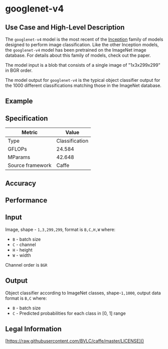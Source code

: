 # googlenet-v4

## Use Case and High-Level Description

The `googlenet-v4` model is the most recent of the [Inception](https://arxiv.org/pdf/1602.07261.pdf) family of models designed to perform image classification. Like the other Inception models, the `googlenet-v4` model has been pretrained on the ImageNet image database. For details about this family of models, check out the paper.

The model input is a blob that consists of a single image of "1x3x299x299" in BGR order.

The model output for `googlenet-v4` is the typical object classifier output for the 1000 different classifications matching those in the ImageNet database.

## Example

## Specification

| Metric            | Value         |
|-------------------|---------------|
| Type              | Classification|
| GFLOPs            | 24.584        |
| MParams           | 42.648        |
| Source framework  | Caffe         |

## Accuracy

## Performance

## Input

Image, shape - `1,3,299,299`, format is `B,C,H,W` where:

- `B` - batch size
- `C` - channel
- `H` - height
- `W` - width

Channel order is `BGR`

## Output

Object classifier according to ImageNet classes, shape-`1,1000`, output data format is `B,C` where:

- `B` - batch size
- `C` - Predicted probabilities for each class in  [0, 1] range

## Legal Information

[https://raw.githubusercontent.com/BVLC/caffe/master/LICENSE]()
